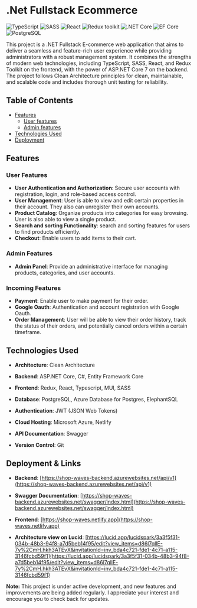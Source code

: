 # .Net Fullstack Ecommerce

![TypeScript](https://img.shields.io/badge/TypeScript-v.4-green)
![SASS](https://img.shields.io/badge/SASS-v.4-hotpink)
![React](https://img.shields.io/badge/React-v.18-blue)
![Redux toolkit](https://img.shields.io/badge/Redux-v.1.9-brown)
![.NET Core](https://img.shields.io/badge/.NET%20Core-v.7-purple)
![EF Core](https://img.shields.io/badge/EF%20Core-v.7-cyan)
![PostgreSQL](https://img.shields.io/badge/PostgreSQL-v.14-drakblue)

This project is a .NET Fullstack E-commerce web application that aims to deliver a seamless and feature-rich user experience while providing administrators with a robust management system. It combines the strengths of modern web technologies, including TypeScript, SASS, React, and Redux Toolkit on the frontend, with the power of ASP.NET Core 7 on the backend. The project follows Clean Architecture principles for clean, maintainable, and scalable code and includes thorough unit testing for reliability.

## Table of Contents

- [Features](#features)
   - [User features](#user-features)
   - [Admin features](#admin-features)
- [Technologies Used](#technologies-used)
- [Deployment](#deployment--links)

## Features

### User Features

- **User Authentication and Authorization**: Secure user accounts with registration, login, and role-based access control.
- **User Management**: User is able to view and edit certain properties in their account. They also can unregister their own accounts.
- **Product Catalog**: Organize products into categories for easy browsing. User is also able to view a single product.
- **Search and sorting Functionality**: search and sorting features for users to find products efficiently.
- **Checkout**: Enable users to add items to their cart.

### Admin Features

- **Admin Panel**: Provide an administrative interface for managing products, categories, and user accounts.

### Incoming Features
- **Payment**: Enable user to make payment for their order.
- **Google Oauth**: Authentication and account registration with Google Oauth.
- **Order Management**: User will be able to view their order history, track the status of their orders, and potentially cancel orders within a certain timeframe.

## Technologies Used
- **Architecture**: Clean Architecture

- **Backend**: ASP.NET Core, C#, Entity Framework Core

- **Frontend**: Redux, React, Typescript, MUI, SASS

- **Database**: PostgreSQL, Azure Database for Postgres, ElephantSQL

- **Authentication**: JWT (JSON Web Tokens)

- **Cloud Hosting**: Microsoft Azure, Netlify

- **API Documentation**: Swagger

- **Version Control**: Git

## Deployment & Links

- **Backend**: [https://shop-waves-backend.azurewebsites.net/api/v1](https://shop-waves-backend.azurewebsites.net/api/v1)

- **Swagger Documentation**: [https://shop-waves-backend.azurewebsites.net/swagger/index.html](https://shop-waves-backend.azurewebsites.net/swagger/index.html)

- **Frontend**: [https://shop-waves.netlify.app](https://shop-waves.netlify.app)

- **Architecture view on Lucid**: [https://lucid.app/lucidspark/3a3f5f31-034b-48b3-94f8-a7d5beb14f95/edit?view_items=d86l7qllE-7y%2CmH.hkh3ATEvX&invitationId=inv_bda4c721-fde1-4c71-a115-3146fcbd59f1](https://lucid.app/lucidspark/3a3f5f31-034b-48b3-94f8-a7d5beb14f95/edit?view_items=d86l7qllE-7y%2CmH.hkh3ATEvX&invitationId=inv_bda4c721-fde1-4c71-a115-3146fcbd59f1)


**Note:** This project is under active development, and new features and improvements are being added regularly. I appreciate your interest and encourage you to check back for updates.